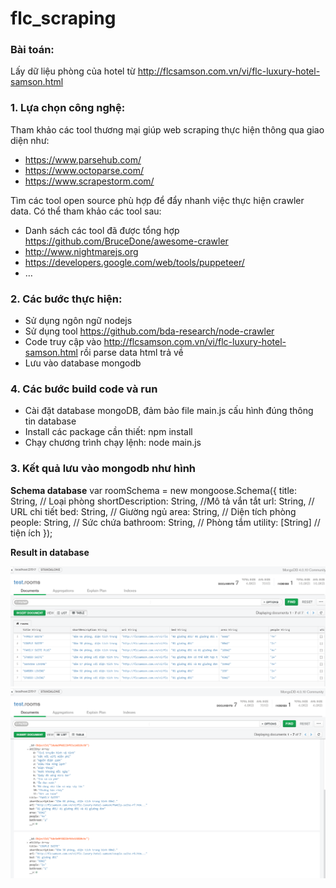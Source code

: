 # flc_scraping
### Bài toán:
Lấy dữ liệu phòng của hotel từ http://flcsamson.com.vn/vi/flc-luxury-hotel-samson.html

### 1. Lựa chọn công nghệ:
Tham khảo các tool thương mại giúp web scraping thực hiện thông qua giao diện như:
* https://www.parsehub.com/
* https://www.octoparse.com/
* https://www.scrapestorm.com/

Tìm các tool open source phù hợp để đẩy nhanh việc thực hiện crawler data. Có thể tham khảo các tool sau:
* Danh sách các tool đã được tổng hợp https://github.com/BruceDone/awesome-crawler
* http://www.nightmarejs.org
* https://developers.google.com/web/tools/puppeteer/
* …

### 2. Các bước thực hiện:
* Sử dụng ngôn ngữ nodejs
* Sử dụng tool https://github.com/bda-research/node-crawler
* Code truy cập vào http://flcsamson.com.vn/vi/flc-luxury-hotel-samson.html rồi parse data html trả về
* Lưu vào database mongodb

### 4. Các bước build code và run
* Cài đặt database mongoDB, đảm bảo file main.js cấu hình đúng thông tin database
* Install các package cần thiết: npm install
* Chạy chương trình chạy lệnh: node main.js

### 3. Kết quả lưu vào mongodb như hình
**Schema database**
	var roomSchema = new mongoose.Schema({
	  title: String, // Loại phòng
	  shortDescription: String, //Mô tả vắn tắt
	  url: String, // URL chi tiết
	  bed: String, // Giường ngủ
	  area: String, // Diện tích phòng
	  people: String, // Sức chứa
	  bathroom: String, // Phòng tắm
	  utility: [String] // tiện ích
	});

**Result in database**

<kbd><img title="Result in database" src="https://raw.githubusercontent.com/namntdev/flc_scraping/master/result1.png"></kbd><br/>
<kbd><img title="Result in database" src="https://raw.githubusercontent.com/namntdev/flc_scraping/master/result.png"></kbd><br/>
